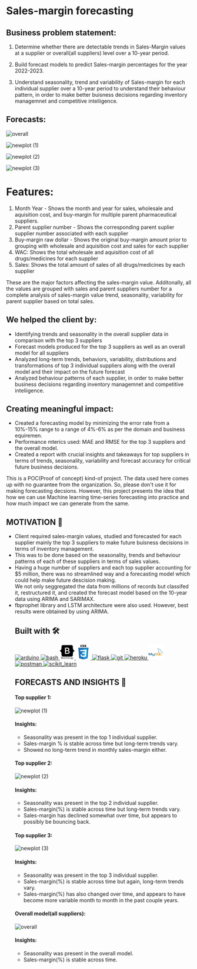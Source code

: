 # Sales-margin forecasting

## Business problem statement:

1. Determine whether there are detectable trends in Sales-Margin values at a supplier or overall(all suppliers) level over a 10-year period.

2. Build forecast models to predict Sales-margin percentages for the year 2022-2023.

3. Understand seasonality, trend and variability of Sales-margin for each individual supplier over a 10-year period to understand their 
behaviour pattern, in order to make better buisness decisions regarding inventory managemnet and competitive inteliigence.

## Forecasts:
![overall ](https://github.com/sagar61205/Buy-margin-forecast/assets/5305547/f1ff8ef7-3f5c-4f87-b732-02a2b19f8b00)

![newplot (1)](https://github.com/sagar61205/Buy-margin-forecast/assets/5305547/1a4481f4-9c66-46b9-a11f-67fdad064bd8)

![newplot (2)](https://github.com/sagar61205/Buy-margin-forecast/assets/5305547/e7ebfc50-1724-4fad-8f05-e2d12eaa157d)

![newplot (3)](https://github.com/sagar61205/Buy-margin-forecast/assets/5305547/aa6339a8-20b4-4f69-8741-e5de399fbaff)


# Features:
1.	Month Year - Shows the month and year for sales, wholesale and aquisition cost, and buy-margin for multiple parent pharmaceutical suppliers.
2.	Parent supplier number - Shows the corresponding parent suplier supplier number associated with each supplier
3.	Buy-margin raw dollar - Shows the original buy-margin amount prior to grouping with wholesale and aquisition cost and sales for each supplier
4.	WAC: Shows the total wholesale and aquisition cost of all drugs/medicines for each supplier
5.	Sales: Shows the total amount of sales of all drugs/medicines by each supplier
 
These are the major factors affecting the sales-margin value. Additonally, all the values are grouped with sales and parent suppliers number for 
a complete analysis of sales-margin value trend, seasonality, variability for parent supplier based on total sales.

## We helped the client by:

<UL>
<li>Identifying trends and seasonality in the overall supplier data in comparison with the top 3 suppliers
<li>Forecast models produced for the top 3 suppliers as well as an overall model for all suppliers
<li>Analyzed long-term trends, behaviors, variability, distributions and transformations of top 3 individual suppliers along with the overall model and 
their impact on the future forecast
<li>Analyzed behaviour patterns of each supplier, in order to make better business decisions regarding inventory managemnet and competitive inteliigence.</ul>

## Creating meaningful impact:

<ul>
<li>Created a forecasting model by minimizing the error rate from a 10%-15% range to a range of 4%-6% as per the domain and business equiremen.
<li>Performance mterics used: MAE and RMSE for the top 3 suppliers and the overall model.
<li>Created a report with crucial insights and takeaways for top suppliers in terms of trends, seasonality, variability and forecast accuracy for critical future business decisions. 
</ul>

This is a POC(Proof of concept) kind-of project. The data used here comes up with no guarantee from the organization. So, please don't use it for making forecasting decsions. However, this project presents the idea that how we can use Machine learning time-series forecasting into practice and how much impact we can generate from the same.

## MOTIVATION 💪
<ul><li>Client required sales-margin values, studied and forecasted for each supplier mainly the top 3 suppliers to make future buisness decisions in terms of inventory management. 
<li>This was to be done based on the seasonality, trends and behaviour patterns of each of these suppliers in terms of sales values. 
<li>Having a huge number of suppliers and each top supplier accounting for $5 million, there was no streamlined way and a forecasting model which could help make future descision making. <br/>
We not only seggregated the data from millions of records but classifed it, restructured it, and created the forecast model based on the 10-year data using ARIMA and SARIMAX.
<li> fbprophet library and LSTM architecture were also used. However, best results were obtained by using ARIMA.



## Built with 🛠️
<p align="left"> <a href="https://www.arduino.cc/" target="_blank"> <img src="https://cdn.worldvectorlogo.com/logos/arduino-1.svg" alt="arduino" width="40" height="40"/> </a> <a href="https://www.gnu.org/software/bash/" target="_blank"> <img src="https://www.vectorlogo.zone/logos/gnu_bash/gnu_bash-icon.svg" alt="bash" width="40" height="40"/> </a> <a href="https://getbootstrap.com" target="_blank"> <img src="https://raw.githubusercontent.com/devicons/devicon/master/icons/bootstrap/bootstrap-plain-wordmark.svg" alt="bootstrap" width="40" height="40"/> </a> <a href="https://www.w3schools.com/css/" target="_blank"> <img src="https://raw.githubusercontent.com/devicons/devicon/master/icons/css3/css3-original-wordmark.svg" alt="css3" width="40" height="40"/> </a><a href="https://flask.palletsprojects.com/" target="_blank"> <img src="https://www.vectorlogo.zone/logos/pocoo_flask/pocoo_flask-icon.svg" alt="flask" width="40" height="40"/> </a> <a href="https://git-scm.com/" target="_blank"> <img src="https://www.vectorlogo.zone/logos/git-scm/git-scm-icon.svg" alt="git" width="40" height="40"/> </a> <a href="https://heroku.com" target="_blank"> <img src="https://www.vectorlogo.zone/logos/heroku/heroku-icon.svg" alt="heroku" width="40" height="40"/> </a> <a href="https://www.mysql.com/" target="_blank"> <img src="https://raw.githubusercontent.com/devicons/devicon/master/icons/mysql/mysql-original-wordmark.svg" alt="mysql" width="40" height="40"/> </a><a href="https://postman.com" target="_blank"> <img src="https://www.vectorlogo.zone/logos/getpostman/getpostman-icon.svg" alt="postman" width="40" height="40"/> </a><a href="https://scikit-learn.org/" target="_blank"> <img src="https://upload.wikimedia.org/wikipedia/commons/0/05/Scikit_learn_logo_small.svg" alt="scikit_learn" width="40" height="40"/> </a></p>       


## FORECASTS AND INSIGHTS 🚀 
#### Top supplier 1:
 ![newplot (1)](https://github.com/sagar61205/Buy-margin-forecast/assets/5305547/1a4481f4-9c66-46b9-a11f-67fdad064bd8)
 
#### Insights:
  <ul>
   <li>Seasonality was present in the top 1 individual supplier.
   <li>Sales-margin % is stable across time but long-term trends vary.
   <li>Showed no long-term trend in monthly sales-margin either.
  </ul>  

 

 #### Top supplier 2:
 ![newplot (2)](https://github.com/sagar61205/Buy-margin-forecast/assets/5305547/e7ebfc50-1724-4fad-8f05-e2d12eaa157d)
 
 #### Insights:
 
   <ul>
   <li>Seasonality was present in the top 2 individual supplier.
   <li>Sales-margin(%) is stable across time but long-term trends vary.
   <li>Sales-margin has declined somewhat over time, but appears to possibly be bouncing back.
  </ul>  
 
 
 #### Top supplier 3:
 ![newplot (3)](https://github.com/sagar61205/Buy-margin-forecast/assets/5305547/aa6339a8-20b4-4f69-8741-e5de399fbaff)
 
 #### Insights:
 
   <ul>
   <li>Seasonality was present in the top 3 individual supplier.
   <li>Sales-margin(%) is stable across time but again, long-term trends vary.
   <li>Sales-margin(%) has also changed over time, and appears to have become more variable month to month in the past couple years.

  </ul>   
 
  #### Overall model(all suppliers):
 ![overall ](https://github.com/sagar61205/Buy-margin-forecast/assets/5305547/f1ff8ef7-3f5c-4f87-b732-02a2b19f8b00)
 
 #### Insights:
 
   <ul>
   <li>Seasonality was present in the overall model.
   <li>Sales-margin(%) is stable across time.
  </ul>   
 




